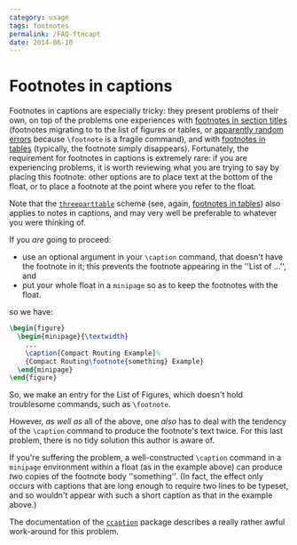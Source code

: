 ```yaml
---
category: usage
tags: footnotes
permalink: /FAQ-ftncapt
date: 2014-06-10
---
```


# Footnotes in captions

Footnotes in captions are especially tricky: they present problems of
their own, on top of the problems one experiences with
[footnotes in section titles](/FAQ-ftnsect) (footnotes migrating to
to the list of figures or tables, or 
[apparently random errors](/FAQ-extrabrace) because
`\footnote` is a fragile command), and with 
[footnotes in tables](/FAQ-footintab) (typically, the footnote
simply disappears).  Fortunately, the requirement for footnotes in
captions is extremely rare: if you are experiencing problems, it is
worth reviewing what you are trying to say by placing this footnote:
other options are to place text at the bottom of the float, or to
place a footnote at the point where you refer to the float.

Note that the [`threeparttable`](https://ctan.org/pkg/threeparttable) scheme (see, again, 
[footnotes in tables](/FAQ-footintab)) also applies
to notes in captions, and may very well be preferable to whatever you
were thinking of.

If you _are_ going to proceed:
  

-  use an optional argument in your `\caption` command, that
    doesn't have the footnote in it; this prevents the footnote
    appearing in the ''List of &hellip;'', and
-  put your whole float in a `minipage` so as to keep
    the footnotes with the float.

so we have:
```latex
\begin{figure}
  \begin{minipage}{\textwidth}
    ...
    \caption[Compact Routing Example]%
    {Compact Routing\footnote{something} Example}
  \end{minipage}
\end{figure}
```
So, we make an entry for the List of Figures, which doesn't hold
troublesome commands, such as `\footnote`.

However, _as well as_ all of the above, one _also_ has to
deal with the tendency of the `\caption` command to produce the
footnote's text twice.  For this last problem, there is no tidy
solution this author is aware of.

If you're suffering the problem, a well-constructed `\caption`
command in a `minipage` environment within a float (as
in the example above) can produce _two_ copies of the footnote
body ''something''. (In fact, the effect only occurs with captions that are
long enough to require two lines to be typeset, and so wouldn't appear
with such a short caption as that in the example above.)

The documentation of the [`ccaption`](https://ctan.org/pkg/ccaption) package describes a really
rather awful work-around for this problem.

